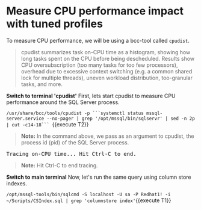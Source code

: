 # Measure CPU performance impact with tuned profiles

To measure CPU performance, we will be using a bcc-tool called `cpudist`. 

> cpudist summarizes task on-CPU time as a histogram, showing how long tasks spent on the CPU before being descheduled. Results show CPU oversubscription (too many tasks for too few processors), overhead due to excessive context switching (e.g. a common shared lock for multiple threads), uneven workload distribution, too-granular tasks, and more.

**Switch to terminal 'cpudist'**
First, lets start cpudist to measure CPU performance around the SQL Server process. 

`/usr/share/bcc/tools/cpudist -p ```systemctl status mssql-server.service --no-pager | grep '/opt/mssql/bin/sqlservr' | sed -n 2p | cut -c14-18``` `{{execute T2}}

>**Note:** In the command above, we pass as an argument to cpudist, the process id (pid) of the SQL Server process.

<pre class="file">
Tracing on-CPU time... Hit Ctrl-C to end.
</pre>

>**Note:** Hit Ctrl-C to end tracing.

**Switch to main terminal**
Now, let's run the same query using column store indexes. 

`/opt/mssql-tools/bin/sqlcmd -S localhost -U sa -P Redhat1! -i ~/Scripts/CSIndex.sql | grep 'columnstore index'`{{execute T1}}

